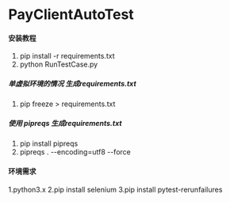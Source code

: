 # PayClientAutoTest


#### 安装教程

1.  pip install -r requirements.txt
2.  python RunTestCase.py

##### 单虚拟环境的情况 生成requirements.txt

1.  pip freeze > requirements.txt

##### 使用 pipreqs 生成requirements.txt
1.  pip install pipreqs
2.  pipreqs . --encoding=utf8 --force


#### 环境需求

1.python3.x
2.pip install selenium
3.pip install pytest-rerunfailures
